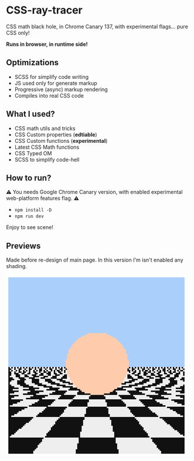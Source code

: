 # CSS-ray-tracer

CSS math black hole, in Chrome Canary 137, with experimental flags... pure CSS only!

**Runs in browser, in runtime side!**

## Optimizations

- SCSS for simplify code writing
- JS used only for generate markup
- Progressive (async) markup rendering
- Compiles into real CSS code

## What I used?

- CSS math utils and tricks
- CSS Custom properties (**edtiable**)
- CSS Custom functions (**experimental**)
- Latest CSS Math functions
- CSS Typed OM
- SCSS to simplify code-hell

## How to run?

⚠️ You needs Google Chrome Canary version, with enabled experimental web-platform features flag. ⚠️

- `npm install -D`
- `npm run dev`

Enjoy to see scene!

## Previews

Made before re-design of main page. In this version I'm isn't enabled any shading.

![v1](./results/no-shade-v1.png)
